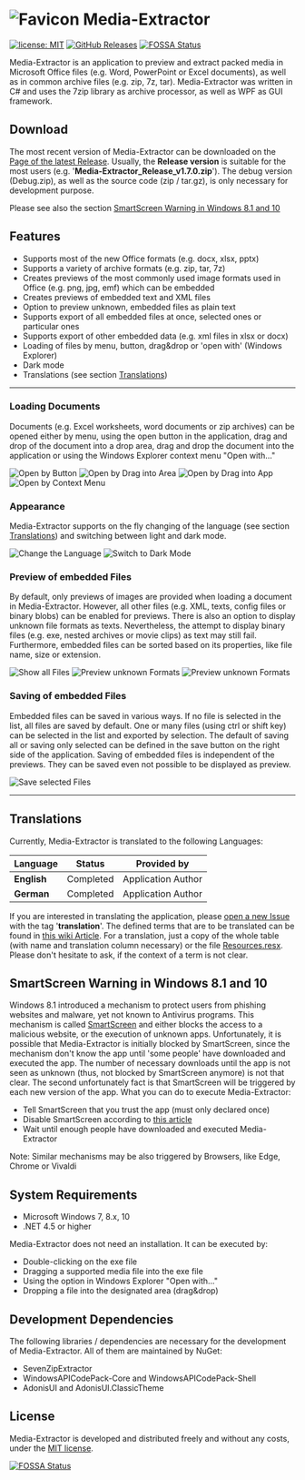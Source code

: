 # ![Favicon](./MediaExtractor/media/readme/icon32.png) Media-Extractor

[![license: MIT](https://img.shields.io/github/license/rabanti-github/media-extractor.svg)](https://opensource.org/licenses/MIT)
[![GitHub Releases](https://img.shields.io/github/downloads/rabanti-github/media-extractor/latest/total.svg)](https://github.com/rabanti-github/Media-Extractor/releases/latest)
[![FOSSA Status](https://app.fossa.io/api/projects/git%2Bgithub.com%2Frabanti-github%2FMedia-Extractor.svg?type=shield)](https://app.fossa.io/projects/git%2Bgithub.com%2Frabanti-github%2FMedia-Extractor?ref=badge_shield)

Media-Extractor is an application to preview and extract packed media in Microsoft Office files (e.g. Word, PowerPoint or Excel documents), as well as in common archive files (e.g. zip, 7z, tar). Media-Extractor was written in C# and uses the 7zip library as archive processor, as well as WPF as GUI framework.

## Download

The most recent version of Media-Extractor can be downloaded on the [Page of the latest Release](https://github.com/rabanti-github/Media-Extractor/releases/latest).
Usually, the **Release version** is suitable for the most users (e.g. '**Media-Extractor_Release_v1.7.0.zip**').
The debug version (Debug.zip), as well as the source code (zip / tar.gz), is only necessary for development purpose.

Please see also the section [SmartScreen Warning in Windows 8.1 and 10](#smartscreen-warning-in-windows-81-and-10)


## Features

* Supports most of the new Office formats (e.g. docx, xlsx, pptx)
* Supports a variety of archive formats (e.g. zip, tar, 7z)
* Creates previews of the most commonly used image formats used in Office (e.g. png, jpg, emf) which can be embedded
* Creates previews of embedded text and XML files
* Option to preview unknown, embedded files as plain text
* Supports export of all embedded files at once, selected ones or particular ones
* Supports export of other embedded data (e.g. xml files in xlsx or docx)
* Loading of files by menu, button, drag&drop or 'open with' (Windows Explorer)
* Dark mode
* Translations (see section [Translations](#Translations))

---

### Loading Documents

Documents (e.g. Excel worksheets, word documents or zip archives) can be opened either by menu, using the open button in the application, drag and drop of the document into a drop area, drag and drop the document into the application or using the Windows Explorer context menu "Open with..."

![Open by Button](./MediaExtractor/media/readme/button_open.gif)
![Open by Drag into Area](./MediaExtractor/media/readme/drag_open.gif)
![Open by Drag into App](./MediaExtractor/media/readme/drag_app_open.gif)
![Open by Context Menu](./MediaExtractor/media/readme/context_open.gif)

### Appearance

Media-Extractor supports on the fly changing of the language (see section [Translations](#Translations)) and switching between light and dark mode.

![Change the Language](./MediaExtractor/media/readme/change_locale.gif)
![Switch to Dark Mode](./MediaExtractor/media/readme/dark_mode.gif)

### Preview of embedded Files

By default, only previews of images are provided when loading a document in Media-Extractor. However, all other files (e.g. XML, texts, config files or binary blobs) can be enabled for previews. There is also an option to display unknown file formats as texts. Nevertheless, the attempt to display binary files (e.g. exe, nested archives or movie clips) as text may still fail.
Furthermore, embedded files can be sorted based on its properties, like file name, size or extension.

![Show all Files](./MediaExtractor/media/readme/show_all_files.gif)
![Preview unknown Formats](./MediaExtractor/media/readme/preview_unknown_formats.gif)
![Preview unknown Formats](./MediaExtractor/media/readme/sort_files.gif)

### Saving of embedded Files

Embedded files can be saved in various ways. If no file is selected in the list, all files are saved by default. One or many files (using ctrl or shift key) can be selected in the list and exported by selection. The default of saving all or saving only selected can be defined in the save button on the right side of the application.
Saving of embedded files is independent of the previews. They can be saved even not possible to be displayed as preview.

![Save selected Files](./MediaExtractor/media/readme/save_all_files.gif)

---

## Translations

Currently, Media-Extractor is translated to the following Languages:

| Language | Status    | Provided by        |
| -------- | --------- | ------------------ |
| **English**  | Completed | Application Author |
| **German**   | Completed | Application Author |

If you are interested in translating the application, please [open a new Issue](https://github.com/rabanti-github/Media-Extractor/issues/new) with the tag '**translation**'. The defined terms that are to be translated can be found in [this wiki Article](https://github.com/rabanti-github/Media-Extractor/wiki/Translation-Template).
For a translation, just a copy of the whole table (with name and translation column necessary) or the file [Resources.resx](https://github.com/rabanti-github/Media-Extractor/blob/master/MediaExtractor/Properties/Resources.resx). Please don't hesitate to ask, if the context of a term is not clear.

## SmartScreen Warning in Windows 8.1 and 10

Windows 8.1 introduced a mechanism to protect users from phishing websites and malware, yet not known to Antivirus programs. This mechanism is called [SmartScreen](https://support.microsoft.com/en-us/help/17443/microsoft-edge-smartscreen-faq) and either blocks the access to a malicious website, or the execution of unknown apps.
Unfortunately, it is possible that Media-Extractor is initially blocked by SmartScreen, since the mechanism don't know the app until 'some people' have downloaded and executed the app. The number of necessary downloads until the app is not seen as unknown (thus, not blocked by SmartScreen anymore) is not that clear.
The second unfortunately fact is that SmartScreen will be triggered by each new version of the app.
What you can do to execute Media-Extractor:

* Tell SmartScreen that you trust the app (must only declared once)
* Disable SmartScreen according to [this article](https://support.microsoft.com/en-us/help/17443/microsoft-edge-smartscreen-faq)
* Wait until enough people have downloaded and executed Media-Extractor

Note: Similar mechanisms may be also triggered by Browsers, like Edge, Chrome or Vivaldi

## System Requirements

* Microsoft Windows 7, 8.x, 10
* .NET 4.5 or higher

Media-Extractor does not need an installation. It can be executed by:

* Double-clicking on the exe file
* Dragging a supported media file into the exe file
* Using the option in Windows Explorer "Open with..."
* Dropping a file into the designated area (drag&drop)

## Development Dependencies

The following libraries / dependencies are necessary for the development of Media-Extractor. All of them are maintained by NuGet:

* SevenZipExtractor
* WindowsAPICodePack-Core and WindowsAPICodePack-Shell
* AdonisUI and AdonisUI.ClassicTheme

## License

Media-Extractor is developed and distributed freely and without any costs, under the [MIT license](https://opensource.org/licenses/MIT).

[![FOSSA Status](https://app.fossa.io/api/projects/git%2Bgithub.com%2Frabanti-github%2FMedia-Extractor.svg?type=large)](https://app.fossa.io/projects/git%2Bgithub.com%2Frabanti-github%2FMedia-Extractor?ref=badge_large)
